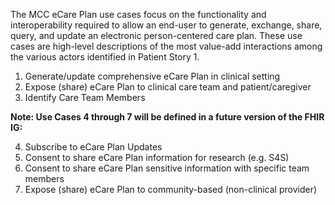 The MCC eCare Plan use cases focus on the functionality and interoperability required to allow an end-user to generate, exchange, share, query, and update an electronic person-centered care plan. These use cases are high-level descriptions of the most value-add interactions among the various actors identified in Patient Story 1. 
1. 	Generate/update comprehensive eCare Plan in clinical setting
2. 	Expose (share) eCare Plan to clinical care team and patient/caregiver
3. 	Identify Care Team Members


**Note: Use Cases 4 through 7 will be defined in a future version of the FHIR IG:**

4. Subscribe to eCare Plan Updates
5. Consent to share eCare Plan information for research (e.g. S4S)
6. Consent to share eCare Plan sensitive information with specific team members
7. Expose (share) eCare Plan to community-based (non-clinical provider)